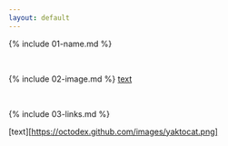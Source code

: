 ```yaml
---
layout: default
---
```


{% include 01-name.md %}

<br>

{% include 02-image.md %}
[text](https://octodex.github.com/images/yaktocat.png)



<br>

{% include 03-links.md %}

[text][https://octodex.github.com/images/yaktocat.png]


